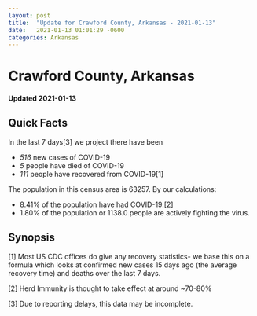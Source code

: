 ```yaml
---
layout: post
title:  "Update for Crawford County, Arkansas - 2021-01-13"
date:   2021-01-13 01:01:29 -0600
categories: Arkansas
---
```


# Crawford County, Arkansas
#### Updated 2021-01-13

## Quick Facts

In the last 7 days[3] we project there have been
- *516* new cases of COVID-19
- *5* people have died of COVID-19
- *111* people have recovered from COVID-19[1]

The population in this census area is 63257. By our calculations:
- 8.41% of the population have had COVID-19.[2]
- 1.80% of the population or 1138.0 people are actively fighting the virus.

## Synopsis




[1] Most US CDC offices do give any recovery statistics- we base this on a formula which looks at confirmed new cases
15 days ago (the average recovery time) and deaths over the last 7 days.

[2] Herd Immunity is thought to take effect at around ~70-80%

[3] Due to reporting delays, this data may be incomplete.
 
    